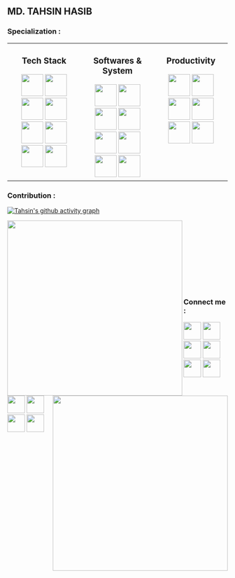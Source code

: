 ## MD. TAHSIN HASIB

### Specialization :
<table><tr><td valign="top" width="30%">

  ### <p align="center">Tech Stack</p> 
<div align="center">  
  <img src="https://img.icons8.com/color/256/c-programming.png" height="50" />  
  <img src="https://img.icons8.com/color/256/c-plus-plus-logo.png" height="50" />  
  <img src="https://img.icons8.com/color/256/java-coffee-cup-logo.png" height="50" />  
  <img src="https://img.icons8.com/color/256/html-5--v1.png" height="50" />  
  <img src="https://img.icons8.com/?size=512&id=21278&format=png" height="50" />  
  <img src="https://img.icons8.com/?size=512&id=21278&format=png" height="50" />  
  <img src="https://img.icons8.com/color/256/mysql-logo.png" height="50" />  
  <img src="https://img.icons8.com/color/256/c-sharp-logo-2.png" height="50" />  
</div></td><td valign="top" width="30%">

  ### <p align="center">Softwares & System</p>
<div align="center">  
  <img height="50" src = "https://img.icons8.com/color/256/visual-studio-code-2019.png">
  <img height="50" src = "https://img.icons8.com/fluency/256/visual-studio.png">
  <img height="50" src = "https://img.icons8.com/fluency/256/sublime-text.png">
  <img height="50" src = "https://img.icons8.com/color/256/code-blocks.png"> 
  <img height="50" src = "https://img.icons8.com/color/256/microsoft-sql-server.png">
  <img height="50" src = "https://img.icons8.com/color/256/git.png"> 
  <img height="50" src = "https://img.icons8.com/?size=512&id=108792&format=png"> 
  <img height="50" src = "https://img.icons8.com/?size=512&id=63208&format=png">
</div>
  </td><td valign="top" width="30%">
  
  ### <p align="center">Productivity</p>  
<div align="center">  
  <img height="50" src = "https://img.icons8.com/color/256/ms-word.png">
  <img height="50" src = "https://img.icons8.com/color/256/ms-powerpoint--v1.png">
  <img height="50" src = "https://img.icons8.com/color/256/ms-excel.png">
  <img height="50" src = "https://img.icons8.com/fluency/256/microsoft-teams-2019.png">
  <img height="50" src = "https://img.icons8.com/color/256/adobe-photoshop--v1.png">
  <img height="50" src = "https://img.icons8.com/fluency/256/obs-studio.png"> 
</div>
  </td></tr></table>  

### Contribution :

<!--<img src = "https://github-readme-activity-graph.cyclic.app/graph?username=tahsinhasib&theme=react-dark&count_private=true&area=true&hide_border=false)">-->

[![Tahsin's github activity graph](https://github-readme-activity-graph.vercel.app/graph?username=tahsinhasib&theme=react-dark&count_private=true&area=true&hide_border=false)](https://github.com/tahsinhasib/github-readme-activity-graph)



<p><img align = "left" src = "https://github-readme-stats.vercel.app/api?username=tahsinhasib&theme=github_dark&&count_private=true&show_icons=true" width = "400px"><img align = "right" src = "https://streak-stats.demolab.com?user=tahsinhasib&theme=github-dark-blue&count_private=true" width = "400px"></p> <br><br><br><br><br><br><br><br><br>

### Connect me :

<a href = "https://facebook.com/tahsin.hasib.30/"><img src ="https://img.icons8.com/fluency/256/facebook.png" width ="40px"/></a>
<a href = "https://www.instagram.com/tahsinhasib_/"><img height="40" src ="https://img.icons8.com/fluency/256/instagram-new.png"/></a>
<a href = "https://www.linkedin.com/in/tahsinhasib/"><img src ="https://img.icons8.com/fluency/256/linkedin.png" width ="40px"/></a>
<a href = "https:https://twitter.com/tahsinhasib_152"><img src ="https://img.icons8.com/fluency/256/twitter.png" width ="40px"/></a>
<a href = "https://www.twitch.tv/tahsinhasib"><img src ="https://img.icons8.com/color/256/twitch--v2.png" width ="40px"/></a>
<img src = "https://img.icons8.com/fluency/256/discord-logo.png" width ="40px"/>
<a href = "https://www.hackerrank.com/tahsinhasib"><img src = "https://img.icons8.com/external-tal-revivo-shadow-tal-revivo/256/external-hackerrank-is-a-technology-company-that-focuses-on-competitive-programming-logo-shadow-tal-revivo.png" width = "40px"/></a>
<a href = "https://codeforces.com/profile/tahsinhasib"><img src = "https://img.icons8.com/external-tal-revivo-color-tal-revivo/256/external-codeforces-programming-competitions-and-contests-programming-community-logo-color-tal-revivo.png" width = "40px"/></a>
<a href = "https://stackoverflow.com/users/21026575/tahsin-hasib"><img src = "https://img.icons8.com/external-tal-revivo-color-tal-revivo/256/external-stack-overflow-is-a-question-and-answer-site-for-professional-logo-color-tal-revivo.png" width = "40px"/></a>
<a href = "https://auth.geeksforgeeks.org/user/tahsinhasib"><img src = "https://img.icons8.com/color/256/GeeksforGeeks.png" width = "40px"/></a>

<!--
<p><img src="https://komarev.com/ghpvc/?username=tahsinhasib&label=Profile%20views&color=0e8bb4&style=flat" alt="tahsinhasib" /></p>
<p><img src="https://img.shields.io/badge/American International University Bangladesh-blue"> <img src="https://img.shields.io/badge/FPS Gamer - Green"></p>
-->
